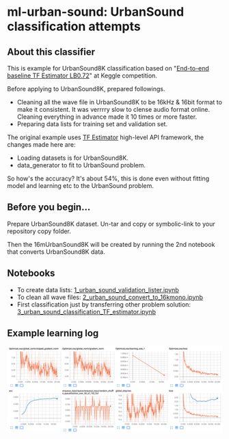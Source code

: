 # ml-urban-sound: UrbanSound classification attempts

## About this classifier
This is example for UrbanSound8K classification based on "[End-to-end baseline TF Estimator LB0.72](https://www.kaggle.com/alexozerin/end-to-end-baseline-tf-estimator-lb-0-72)" at Keggle competition.

Before applying to UrbanSound8K, prepared followings.
- Cleaning all the wave file in UrbanSound8K to be 16kHz & 16bit format to make it consistent. It was verrrry slow to clense audio format online. Cleaning everything in advance made it 10 times or more faster.
- Preparing data lists for training set and validation set.

The original example uses [TF Estimator](https://www.tensorflow.org/extend/estimators) high-level API framework, the changes made here are:
- Loading datasets is for UrbanSound8K.
- data_generator to fit to UrbanSound problem.

So how's the accuracy? It's about 54%, this is done even without fitting model and learning etc to the UrbanSound problem.

## Before you begin...
Prepare UrbanSound8K dataset. Un-tar and copy or symbolic-link to your repository copy folder.

Then the 16mUrbanSound8K will be created by running the 2nd notebook that converts UrbanSound8K data.

## Notebooks
- To create data lists: [1_urban_sound_validation_lister.ipynb](1_urban_sound_validation_lister.ipynb)
- To clean all wave files: [2_urban_sound_convert_to_16kmono.ipynb](2_urban_sound_convert_to_16kmono.ipynb)
- First classification just by transferring other problem solution: [3_urban_sound_classification_TF_estimator.ipynb](3_urban_sound_classification_TF_estimator.ipynb)


## Example learning log
![Example learning log](learning_log.png)

